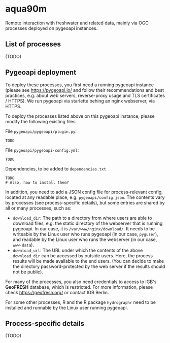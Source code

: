 # aqua90m

Remote interaction with freshwater and related data, mainly via OGC processes
deployed on pygeoapi instances.


## List of processes

(TODO)


## Pygeoapi deployment

To deploy these processes, you first need a running pygeoapi instance (please
see https://pygeoapi.io/ and follow their recommendations and best practices,
e.g. about web servers, reverse-proxy usage and TLS certificates / HTTPS). We
run pygeoapi via starlette behing an nginx webserver, via HTTPS.

To deploy the processes listed above on this pygeoapi instance, please modify
the following existing files:

File `pygeoapi/pygeoapi/plugin.py`:

```
TODO
```

File `pygeoapi/pygeoapi-config.yml`:


```
TODO
```

Dependencies, to be added to `dependencies.txt`

```
TODO
# Also, how to install them?
```

In addition, you need to add a JSON config file for process-relevant config,
located at any readable place, e.g. `pygeoapi/config.json`. The contents vary
by processes (see process-specific details), but some entries are shared by all
or many processes, such as:

* `download_dir`: The path to a directory from where users are able to download
  files, e.g. the static directory of the webserver that is running pygeoapi.
  In our case, it is `/var/www/nginx/download/`. It needs to be writeable by the
  Linux user who runs pygeoapi (in our case, `pyguser`), and readable by the
  Linux user who runs the webserver (in our case, `www-data`).
* `download_url`: The URL under which the contents of the above `download_dir`
  can be accessed by outside users. Here, the process results will be made
  available to the end users. (You can decide to make the directory
  password-protected by the web server if the results should not be public).


For many of the processes, you also need credentials to access to IGB's
**GeoFRESH** database, which is restricted. For more information, please check
https://geofresh.org/ or contact IGB Berlin.

For some other processes, R and the R package `hydrographr` need to be installed
and runnable by the Linux user running pygeoapi.


## Process-specific details

(TODO)
